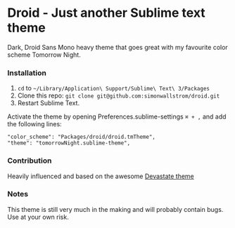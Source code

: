 # Droid - Just another Sublime text theme

Dark, Droid Sans Mono heavy theme that goes great with my favourite color scheme Tomorrow Night.

### Installation

1. `cd` to `~/Library/Application\ Support/Sublime\ Text\ 3/Packages`
2. Clone this repo: `git clone git@github.com:simonwallstrom/droid.git`
3. Restart Sublime Text.

Activate the theme by opening Preferences.sublime-settings `⌘ + ,` and add the following lines:
    
    "color_scheme": "Packages/droid/droid.tmTheme",
    "theme": "tomorrowNight.sublime-theme",

### Contribution

Heavily influenced and based on the awesome [Devastate theme](https://github.com/vlakarados/devastate)

### Notes

This theme is still very much in the making and will probably contain bugs. Use at your own risk.
